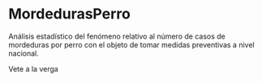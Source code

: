# MordedurasPerro
Análisis estadístico del fenómeno relativo al número de casos de mordeduras por perro con el objeto de tomar medidas preventivas a nivel nacional.

Vete a la verga
